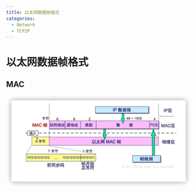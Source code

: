 ```yaml
---
title: 以太网数据帧格式
categories:
  - Network
  - TCPIP
---
```

# 以太网数据帧格式

## MAC

![](https://raw.githubusercontent.com/LuShan123888/Files/main/Pictures/2020-12-10-6yHnKfPST5NukCO.png)

